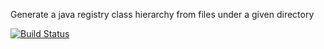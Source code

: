 Generate a java registry class hierarchy from files under a given directory

[![Build Status](http://ci.mbenabda.com/api/v1/teams/main/pipelines/files-registry-maven-plugin-master/jobs/files-registry-maven-plugin-master/badge)](http://ci.mbenabda.com/teams/main/pipelines/files-registry-maven-plugin-master)
